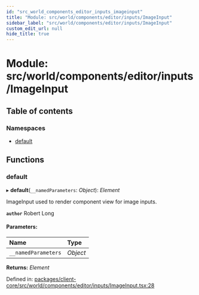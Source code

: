```yaml
---
id: "src_world_components_editor_inputs_imageinput"
title: "Module: src/world/components/editor/inputs/ImageInput"
sidebar_label: "src/world/components/editor/inputs/ImageInput"
custom_edit_url: null
hide_title: true
---
```


# Module: src/world/components/editor/inputs/ImageInput

## Table of contents

### Namespaces

- [default](src_world_components_editor_inputs_imageinput.default.md)

## Functions

### default

▸ **default**(`__namedParameters`: *Object*): *Element*

ImageInput used to render component view for image inputs.

**`author`** Robert Long

#### Parameters:

Name | Type |
:------ | :------ |
`__namedParameters` | *Object* |

**Returns:** *Element*

Defined in: [packages/client-core/src/world/components/editor/inputs/ImageInput.tsx:28](https://github.com/xr3ngine/xr3ngine/blob/77d12cea0/packages/client-core/src/world/components/editor/inputs/ImageInput.tsx#L28)
